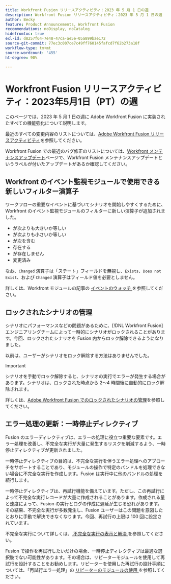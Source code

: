 ```yaml
---
title: Workfront Fusion リリースアクティビティ：2023 年 5 月 1 日の週
description: Workfront Fusion リリースアクティビティ：2023 年 5 月 1 日の週
author: Becky
feature: Product Announcements, Workfront Fusion
recommendations: noDisplay, noCatalog
hidefromtoc: true
exl-id: d8257f64-7e48-47ca-ae5e-05a899bae172
source-git-commit: 77ec3c007ce7c49ff760145fafcd7f62b273a18f
workflow-type: tm+mt
source-wordcount: '455'
ht-degree: 90%

---
```


# Workfront Fusion リリースアクティビティ：2023年5月1日（PT）の週

このページでは、2023 年 5 月 1 日の週に Adobe Workfront Fusion に実装されたすべての機能強化について説明します。

最近のすべての変更内容のリストについては、[Adobe Workfront Fusion リリースアクティビティ](/help/workfront-fusion/fusion-product-releases/fusion-release-activity.md)を参照してください。

Workfront Fusion での最近のバグ修正のリストについては、[Workfront メンテナンスアップデート](https://experienceleague.adobe.com/docs/workfront-known-issues/releases/current-updates.html?lang=ja)ページで、Workfront Fusion メンテナンスアップデートというラベルが付いたアップデートがあるか確認してください。

## Workfront のイベント監視モジュールで使用できる新しいフィルター演算子

ワークフローの重要なイベントに基づいてシナリオを開始しやすくするために、Workfront のイベント監視モジュールのフィルターに新しい演算子が追加されました。

* が次よりも大きいか等しい
* が次よりも小さいか等しい
* が次を含む
* 存在する
* が存在しません
* 変更済み

なお、`Changed` 演算子は「ステート」フィールドを無視し、`Exists`、`Does not Exist`、および `Changed` 演算子はフィールド値を必要としません。

詳しくは、Workfront モジュールの記事の [ イベントのウォッチ ](/help/workfront-fusion/references/apps-and-modules/adobe-connectors/workfront-modules.md#triggers) を参照してください。

## ロックされたシナリオの管理

シナリオにパフォーマンスなどの問題があるために、[!DNL Workfront Fusion] エンジニアリングチームによって一時的にシナリオがロックされることがあります。今回、ロックされたシナリオを Fusion 内からロック解除できるようになりました。

以前は、ユーザーがシナリオをロック解除する方法はありませんでした。

>[!IMPORTANT]
>
>シナリオを手動でロック解除すると、シナリオの実行でエラーが発生する場合があります。シナリオは、ロックされた時点から 2～4 時間後に自動的にロック解除されます。

詳しくは、[Adobe Workfront Fusion でのロックされたシナリオの管理](/help/workfront-fusion/manage-scenarios/view-manage-locked-scenario.md)を参照してください。

## エラー処理の更新：一時停止ディレクティブ

Fusion のエラーディレクティブは、エラーの処理に役立つ重要な要素です。エラー処理を改善し、不完全な実行が大量に発生するリスクを削減するよう、一時停止ディレクティブが更新されました。

一時停止ディレクティブの目的は、不完全な実行を伴うエラー処理へのアプローチをサポートすることであり、モジュールの操作で特定のバンドルを処理できない場合に不完全な実行を作成します。Fusion は実行中に他のバンドルの処理を続行します。

一時停止ディレクティブは、再試行機能を備えています。ただし、この再試行によって不完全な実行レコードが大量に作成されることがあります。作成される量と速度によって、Fusion の実行とログの作成に遅延が生じる恐れがあります。その結果、不完全な実行が多数発生し、Fusion ユーザーはこの問題を意図したとおりに手動で解決できなくなります。今回、再試行の上限は 100 回に設定されています。

不完全な実行について詳しくは、[ 不完全な実行の表示と解決 ](/help/workfront-fusion/manage-scenarios/view-and-resolve-incomplete-executions.md) を参照してください。

Fusion で操作を再試行したいだけの場合、一時停止ディレクティブは最適な選択肢でない可能性があります。その場合は、リピーターモジュールを使用して再試行を設計することをお勧めします。リピーターを使用した再試行の設計手順については、「再試行エラー処理」の [ リピーターのモジュールの使用 ](/help/workfront-fusion/create-scenarios/config-error-handling/retry.md#use-the-repeater-module) を参照してください。
